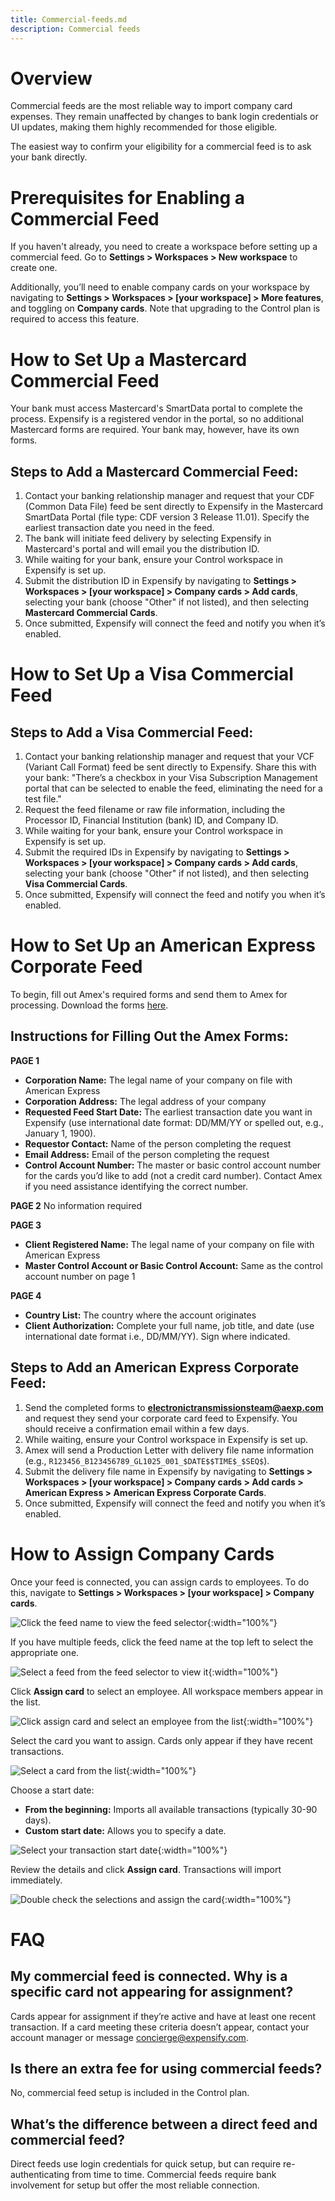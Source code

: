 ```yaml
---
title: Commercial-feeds.md
description: Commercial feeds
---
```


# Overview
Commercial feeds are the most reliable way to import company card expenses. They remain unaffected by changes to bank login credentials or UI updates, making them highly recommended for those eligible.

The easiest way to confirm your eligibility for a commercial feed is to ask your bank directly.

# Prerequisites for Enabling a Commercial Feed 
If you haven't already, you need to create a workspace before setting up a commercial feed. Go to **Settings > Workspaces > New workspace** to create one.

Additionally, you’ll need to enable company cards on your workspace by navigating to **Settings > Workspaces > [your workspace] > More features**, and toggling on **Company cards**. Note that upgrading to the Control plan is required to access this feature.

# How to Set Up a Mastercard Commercial Feed 
Your bank must access Mastercard's SmartData portal to complete the process. Expensify is a registered vendor in the portal, so no additional Mastercard forms are required. Your bank may, however, have its own forms.

## Steps to Add a Mastercard Commercial Feed:
1. Contact your banking relationship manager and request that your CDF (Common Data File) feed be sent directly to Expensify in the Mastercard SmartData Portal (file type: CDF version 3 Release 11.01). Specify the earliest transaction date you need in the feed.
2. The bank will initiate feed delivery by selecting Expensify in Mastercard's portal and will email you the distribution ID.
3. While waiting for your bank, ensure your Control workspace in Expensify is set up.
4. Submit the distribution ID in Expensify by navigating to **Settings > Workspaces > [your workspace] > Company cards > Add cards**, selecting your bank (choose "Other" if not listed), and then selecting **Mastercard Commercial Cards**.
5. Once submitted, Expensify will connect the feed and notify you when it’s enabled.
   
# How to Set Up a Visa Commercial Feed
## Steps to Add a Visa Commercial Feed:
1. Contact your banking relationship manager and request that your VCF (Variant Call Format) feed be sent directly to Expensify. Share this with your bank: "There’s a checkbox in your Visa Subscription Management portal that can be selected to enable the feed, eliminating the need for a test file."
2. Request the feed filename or raw file information, including the Processor ID, Financial Institution (bank) ID, and Company ID.
3. While waiting for your bank, ensure your Control workspace in Expensify is set up.
4. Submit the required IDs in Expensify by navigating to **Settings > Workspaces > [your workspace] > Company cards > Add cards**, selecting your bank (choose "Other" if not listed), and then selecting **Visa Commercial Cards**.
5. Once submitted, Expensify will connect the feed and notify you when it’s enabled.

# How to Set Up an American Express Corporate Feed 
To begin, fill out Amex's required forms and send them to Amex for processing. Download the forms [here](https://drive.google.com/file/d/1zqDA_MCk06jk_fWjzx2y0r4gOyAMqKJe/view?usp=sharing). 

## Instructions for Filling Out the Amex Forms:
**PAGE 1**
- **Corporation Name:** The legal name of your company on file with American Express
- **Corporation Address:** The legal address of your company
- **Requested Feed Start Date:** The earliest transaction date you want in Expensify (use international date format: DD/MM/YY or spelled out, e.g., January 1, 1900).
- **Requestor Contact:** Name of the person completing the request
- **Email Address:** Email of the person completing the request
- **Control Account Number:** The master or basic control account number for the cards you’d like to add (not a credit card number). Contact Amex if you need assistance identifying the correct number.

**PAGE 2**
No information required

**PAGE 3**
- **Client Registered Name:** The legal name of your company on file with American Express
- **Master Control Account or Basic Control Account:** Same as the control account number on page 1

**PAGE 4**
- **Country List:** The country where the account originates
- **Client Authorization:** Complete your full name, job title, and date (use international date format i.e., DD/MM/YY). Sign where indicated.

## Steps to Add an American Express Corporate Feed:
1. Send the completed forms to **electronictransmissionsteam@aexp.com** and request they send your corporate card feed to Expensify. You should receive a confirmation email within a few days.
2. While waiting, ensure your Control workspace in Expensify is set up.
3. Amex will send a Production Letter with delivery file name information (e.g., `R123456_B123456789_GL1025_001_$DATE$$TIME$_$SEQ$`).
4. Submit the delivery file name in Expensify by navigating to **Settings > Workspaces > [your workspace] > Company cards > Add cards > American Express > American Express Corporate Cards**.
5. Once submitted, Expensify will connect the feed and notify you when it’s enabled.

# How to Assign Company Cards
Once your feed is connected, you can assign cards to employees. To do this, navigate to **Settings > Workspaces > [your workspace] > Company cards**.

![Click the feed name to view the feed selector]({{site.url}}/assets/images/commfeed/commfeed-01.png){:width="100%"}

If you have multiple feeds, click the feed name at the top left to select the appropriate one.

![Select a feed from the feed selector to view it]({{site.url}}/assets/images/commfeed/commfeed-02.png){:width="100%"}

Click **Assign card** to select an employee. All workspace members appear in the list.

![Click assign card and select an employee from the list]({{site.url}}/assets/images/commfeed/commfeed-03.png){:width="100%"}

Select the card you want to assign. Cards only appear if they have recent transactions.

![Select a card from the list]({{site.url}}/assets/images/commfeed/commfeed-04.png){:width="100%"}

Choose a start date:
- **From the beginning:** Imports all available transactions (typically 30-90 days).
- **Custom start date:** Allows you to specify a date.
  
![Select your transaction start date]({{site.url}}/assets/images/commfeed/commfeed-05.png){:width="100%"}

Review the details and click **Assign card**. Transactions will import immediately.

![Double check the selections and assign the card]({{site.url}}/assets/images/commfeed/commfeed-06.png){:width="100%"}


# FAQ 

## My commercial feed is connected. Why is a specific card not appearing for assignment?
Cards appear for assignment if they’re active and have at least one recent transaction. If a card meeting these criteria doesn’t appear, contact your account manager or message concierge@expensify.com.

## Is there an extra fee for using commercial feeds? 
No, commercial feed setup is included in the Control plan.

## What’s the difference between a direct feed and commercial feed? 
Direct feeds use login credentials for quick setup, but can require re-authenticating from time to time. Commercial feeds require bank involvement for setup but offer the most reliable connection.

